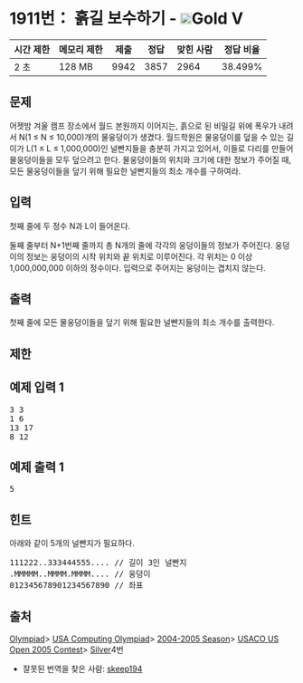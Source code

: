 # 1911번： 흙길 보수하기 - <img src="https://static.solved.ac/tier_small/11.svg" style="height:20px" />Gold V


| 시간 제한 | 메모리 제한 | 제출 | 정답 | 맞힌 사람 | 정답 비율 |
| --- | --- | --- | --- | --- | --- |
| 2 초 | 128 MB | 9942 | 3857 | 2964 | 38.499% |


## 문제


어젯밤 겨울 캠프 장소에서 월드 본원까지 이어지는, 흙으로 된 비밀길 위에 폭우가 내려서 N(1 ≤ N ≤ 10,000)개의 물웅덩이가 생겼다. 월드학원은 물웅덩이를 덮을 수 있는 길이가 L(1 ≤ L ≤ 1,000,000)인 널빤지들을 충분히 가지고 있어서, 이들로 다리를 만들어 물웅덩이들을 모두 덮으려고 한다. 물웅덩이들의 위치와 크기에 대한 정보가 주어질 때, 모든 물웅덩이들을 덮기 위해 필요한 널빤지들의 최소 개수를 구하여라.




## 입력


첫째 줄에 두 정수 N과 L이 들어온다.

둘째 줄부터 N+1번째 줄까지 총 N개의 줄에 각각의 웅덩이들의 정보가 주어진다. 웅덩이의 정보는 웅덩이의 시작 위치와 끝 위치로 이루어진다. 각 위치는 0 이상 1,000,000,000 이하의 정수이다. 입력으로 주어지는 웅덩이는 겹치지 않는다.




## 출력


첫째 줄에 모든 물웅덩이들을 덮기 위해 필요한 널빤지들의 최소 개수를 출력한다.




## 제한




## 예제 입력 1


<pre>3 3
1 6
13 17
8 12
</pre>


## 예제 출력 1


<pre>5
</pre>




## 힌트


아래와 같이 5개의 널빤지가 필요하다.

<pre>111222..333444555.... // 길이 3인 널빤지
.MMMMM..MMMM.MMMM.... // 웅덩이
012345678901234567890 // 좌표</pre>




## 출처


[Olympiad](/category/2)> [USA Computing Olympiad](/category/106)> [2004-2005 Season](/category/195)> [USACO US Open 2005 Contest](/category/340)> [Silver](/category/detail/3398)4번
- 잘못된 번역을 찾은 사람: [skeep194](/user/skeep194)




